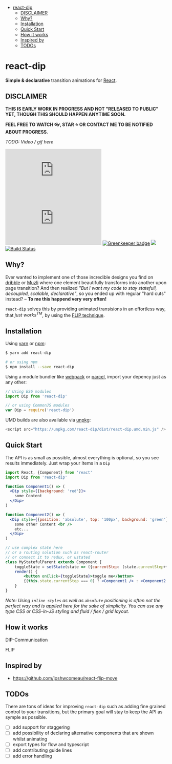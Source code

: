 <!-- START doctoc generated TOC please keep comment here to allow auto update -->

<!-- DON'T EDIT THIS SECTION, INSTEAD RE-RUN doctoc TO UPDATE -->

* [react-dip](#react-dip)
  * [DISCLAIMER](#disclaimer)
  * [Why?](#why)
  * [Installation](#installation)
  * [Quick Start](#quick-start)
  * [How it works](#how-it-works)
  * [Inspired by](#inspired-by)
  * [TODOs](#todos)

<!-- END doctoc generated TOC please keep comment here to allow auto update -->

# react-dip

**Simple & declarative** transition animations for [React](https://facebook.github.io/react).

## DISCLAIMER

**THIS IS EARLY WORK IN PROGRESS AND NOT "RELEASED TO PUBLIC" YET, THOUGH THIS SHOULD HAPPEN ANYTIME SOON.**

**FEEL FREE TO WATCH 👓, STAR ⭐ OR CONTACT ME TO BE NOTIFIED ABOUT PROGRESS**.

_TODO: Video / gif here_

[![Size](http://img.badgesize.io/https://unpkg.com/react-dip/dist/react-dip.umd.min.js?label=size)](https://unpkg.com/react-dip/dist/)
[![Size](http://img.badgesize.io/https://unpkg.com/react-dip/dist/react-dip.umd.min.js?compression=gzip&label=gzip%20size)](https://unpkg.com/react-dip/dist/)
[![Greenkeeper badge](https://badges.greenkeeper.io/mdugue/react-dip.svg)](https://greenkeeper.io/)
<a href="https://codeclimate.com/github/mdugue/react-dip/maintainability"><img src="https://api.codeclimate.com/v1/badges/2392b912933a753b4b5b/maintainability" /></a>
[![Build Status](https://travis-ci.org/mdugue/react-dip.svg?branch=master)](https://travis-ci.org/mdugue/react-dip)

## Why?

Ever wanted to implement one of those incredible designs you find on [dribble](http://dribbble.com/) or [Muzli](https://muz.li/) where one element beautifully transforms into another upon page transition? And then realized _"But I want my code to stay statefull, decoupled, scalable, declarative"_, so you ended up with regular "hard cuts" instead? – **To me this happend very very often!**

`react-dip` solves this by providing animated transisions in an effortless way, that _just works<sup>TM</sup>_, by using the [FLIP technique](https://aerotwist.com/blog/flip-your-animations/#the-general-approach).

## Installation

Using [yarn](https://yarnpkg.com) or [npm](https://www.npmjs.com/):

```bash
$ yarn add react-dip

# or using npm
$ npm install --save react-dip
```

Using a module bundler like [webpack](webpack.js.org) or [parcel](https://parceljs.org/), import your depency just as any other:

```javascript
// Using ES6 modules
import Dip from 'react-dip'

// or using CommonJS modules
var Dip = require('react-dip')
```

UMD builds are also available via [unpkg](https://unpkg.com):

```javascript
<script src="https://unpkg.com/react-dip/dist/react-dip.umd.min.js" />
```

## Quick Start

The API is as small as possible, almost everything is optional, so you see results immediately. Just wrap your Items in a `Dip`

```jsx
import React, {Component} from 'react'
import Dip from 'react-dip'

function Component1() => (
  <Dip style={{background: 'red'}}>
    some Content
  </Dip>
)

function Component2() => (
  <Dip style={{position: 'absolute', top: '100px', background: 'green'}}>
    some other Content <br />
    etc...
  </Dip>
)

// use complex state here
// or a routing solution such as react-router
// or connect it to redux, or ustated
class MyStatefulParent extends Component {
    toggleState = setState(state => ({currentStep: (state.currentStep++ %2)}))
    render() {
        <button onClick={toggleState}>toggle me</button>
        {(this.state.currentStep === 0) ? <Component1 /> : <Component2 />}
    }
}
```

_Note: Using `inline styles` as well as `absolute` positioning is often not the perfect way and is applied here for the sake of simplicity. You can use any type CSS or CSS-in-JS styling and fluid / flex / grid layout._

## How it works

DIP-Communication

FLIP

## Inspired by

* https://github.com/joshwcomeau/react-flip-move

## TODOs

There are tons of ideas for improving `react-dip` such as adding fine grained control to your transitions, but the primary goal will stay to keep the API as symple as possible.

* [ ] add support for staggering
* [ ] add possibility of declaring alternative components that are shown whilst animating
* [ ] export types for flow and typescript
* [ ] add contributing guide lines
* [ ] add error handling

